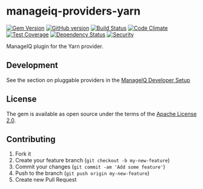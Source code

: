 # manageiq-providers-yarn

[![Gem Version](https://badge.fury.io/rb/manageiq-providers-yarn.svg)](http://badge.fury.io/rb/manageiq-providers-yarn) [![GitHub version](https://badge.fury.io/gh/aljesusg%2Fmanageiq-providers-yarn.svg)](https://badge.fury.io/gh/aljesusg%2Fmanageiq-providers-yarn) [![Build Status](https://travis-ci.org/aljesusg/manageiq-providers-yarn.svg)](https://travis-ci.org/aljesusg/manageiq-providers-yarn) [![Code Climate](https://codeclimate.com/github/aljesusg/manageiq-providers-yarn/badges/gpa.svg)](https://codeclimate.com/github/aljesusg/manageiq-providers-yarn) [![Test Coverage](https://codeclimate.com/github/aljesusg/manageiq-providers-yarn/badges/coverage.svg)](https://codeclimate.com/github/aljesusg/manageiq-providers-yarn/coverage) [![Dependency Status](https://gemnasium.com/aljesusg/manageiq-providers-yarn.svg)](https://gemnasium.com/aljesusg/manageiq-providers-yarn) [![Security](https://hakiri.io/github/aljesusg/manageiq-providers-yarn/master.svg)](https://hakiri.io/github/aljesusg/manageiq-providers-yarn/master)

ManageIQ plugin for the Yarn provider.

## Development

See the section on pluggable providers in the [ManageIQ Developer Setup](http://manageiq.org/docs/guides/developer_setup)

## License

The gem is available as open source under the terms of the [Apache License 2.0](http://www.apache.org/licenses/LICENSE-2.0).

## Contributing

1. Fork it
2. Create your feature branch (`git checkout -b my-new-feature`)
3. Commit your changes (`git commit -am 'Add some feature'`)
4. Push to the branch (`git push origin my-new-feature`)
5. Create new Pull Request
